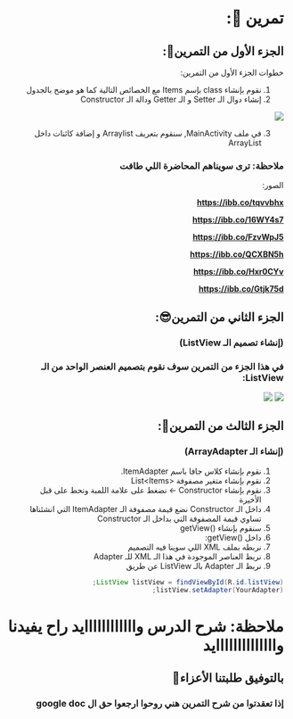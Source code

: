 <div dir="rtl">
  
  # تمرين 💪:
  ## الجزء الأول من التمرين💚:
  خطوات الجزء الأول من التمرين:
  1) نقوم بإنشاء class بإسم Items مع الخصائص التالية كما هو موضح بالجدول
  2) إنشاء دوال الـ Setter و الـ Getter ودالة الـ Constructor
  <img src="https://cdn.discordapp.com/attachments/740224779730157638/954374131351158784/unknown.png"/>
  
  3) في ملف MainActivity, سنقوم بتعريف Arraylist و إضافة كائنات داخل ArrayList
  
  ### ملاحظة: ترى سويناهم المحاضرة اللي طافت
  
  <p dir="rtl">
الصور: </p>


<p dir="rtl">
<strong><a href="https://ibb.co/tqvvbhx">https://ibb.co/tqvvbhx</a></strong></p>


<p dir="rtl">
<strong><a href="https://ibb.co/16WY4s7">https://ibb.co/16WY4s7</a></strong></p>


<p dir="rtl">
<strong><a href="https://ibb.co/FzvWpJ5">https://ibb.co/FzvWpJ5</a></strong></p>


<p dir="rtl">
<strong><a href="https://ibb.co/QCXBN5h">https://ibb.co/QCXBN5h</a></strong></p>


<p dir="rtl">
<strong><a href="https://ibb.co/Hxr0CYv">https://ibb.co/Hxr0CYv</a></strong></p>


<p dir="rtl">
<strong><a href="https://ibb.co/Gtjk75d">https://ibb.co/Gtjk75d</a></strong></p>
  
  
  ## الجزء الثاني من التمرين😎:
  ### (إنشاء تصميم الـ ListView)
  ### في هذا الجزء من التمرين سوف نقوم بتصميم العنصر الواحد من الـ ListView:
  <img src="https://cdn.discordapp.com/attachments/740224779730157638/954414689159348264/unknown.png"/>
  <img src="https://cdn.discordapp.com/attachments/740224779730157638/954414721447125083/unknown.png"/>
  
 
  
  ## الجزء الثالث من التمرين🤩:
  ### (إنشاء الـ ArrayAdapter)
  
  1) نقوم بإنشاء كلاس جافا باسم ItemAdapter.
  2) نقوم بإنشاء متغير مصفوفة <List<Items
  3) نقوم بإنشاء Constructor -> نضغط على علامة اللمبة ونحط على قبل الأخيرة
  4) داخل الـ Constructor نضع قيمة مصفوفة الـ ItemAdapter التي انشئناها تساوي قيمة المصفوفة التي بداخل الـ Constructor
  5) سنقوم بإنشاء ()getView 
  6) داخل ()getView:
  7) نربطه بملف XML اللي سوينا فيه التصميم
  8) نربط العناصر الموجودة في هذا الـ XML للـ Adapter
  9) نربط الـ Adapter بالـ ListView عن طريق
  ```Java
  ListView listView = findViewById(R.id.listView);
  listView.setAdapter(YourAdapter);
  ```
  
  # ملاحظة: شرح الدرس واااااااااااايد راح يفيدنا واااااااااااااايد
 
## بالتوفيق طلبتنا الأعزاء🤗
  
  
  ### إذا تعقدتوا من شرح التمرين هني روحوا ارجعوا حق ال google doc

  
